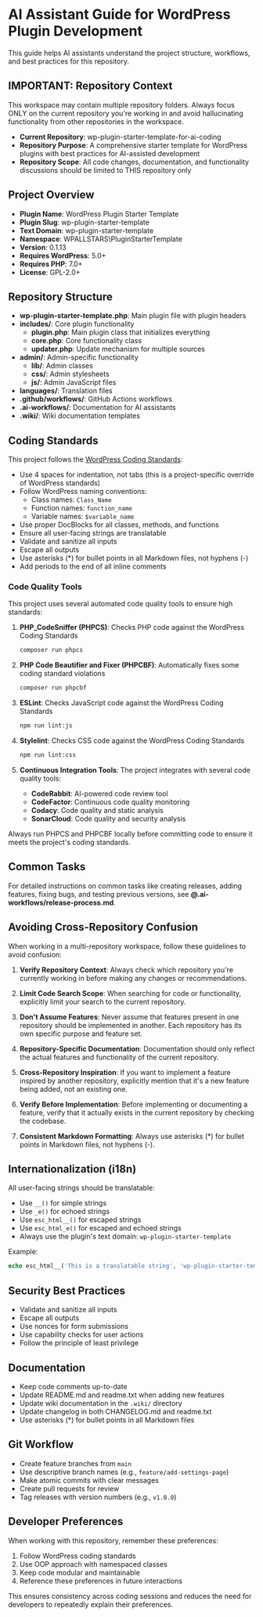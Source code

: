 # AI Assistant Guide for WordPress Plugin Development

This guide helps AI assistants understand the project structure, workflows, and best practices for this repository.

## IMPORTANT: Repository Context

This workspace may contain multiple repository folders. Always focus ONLY on the current repository you're working in and avoid hallucinating functionality from other repositories in the workspace.

* **Current Repository**: wp-plugin-starter-template-for-ai-coding
* **Repository Purpose**: A comprehensive starter template for WordPress plugins with best practices for AI-assisted development
* **Repository Scope**: All code changes, documentation, and functionality discussions should be limited to THIS repository only

## Project Overview

* **Plugin Name**: WordPress Plugin Starter Template
* **Plugin Slug**: wp-plugin-starter-template
* **Text Domain**: wp-plugin-starter-template
* **Namespace**: WPALLSTARS\PluginStarterTemplate
* **Version**: 0.1.13
* **Requires WordPress**: 5.0+
* **Requires PHP**: 7.0+
* **License**: GPL-2.0+

## Repository Structure

* **wp-plugin-starter-template.php**: Main plugin file with plugin headers
* **includes/**: Core plugin functionality
  * **plugin.php**: Main plugin class that initializes everything
  * **core.php**: Core functionality class
  * **updater.php**: Update mechanism for multiple sources
* **admin/**: Admin-specific functionality
  * **lib/**: Admin classes
  * **css/**: Admin stylesheets
  * **js/**: Admin JavaScript files
* **languages/**: Translation files
* **.github/workflows/**: GitHub Actions workflows
* **.ai-workflows/**: Documentation for AI assistants
* **.wiki/**: Wiki documentation templates

## Coding Standards

This project follows the [WordPress Coding Standards](https://developer.wordpress.org/coding-standards/wordpress-coding-standards/):

* Use 4 spaces for indentation, not tabs (this is a project-specific override of WordPress standards)
* Follow WordPress naming conventions:
  * Class names: `Class_Name`
  * Function names: `function_name`
  * Variable names: `$variable_name`
* Use proper DocBlocks for all classes, methods, and functions
* Ensure all user-facing strings are translatable
* Validate and sanitize all inputs
* Escape all outputs
* Use asterisks (*) for bullet points in all Markdown files, not hyphens (-)
* Add periods to the end of all inline comments

### Code Quality Tools

This project uses several automated code quality tools to ensure high standards:

1. **PHP_CodeSniffer (PHPCS)**: Checks PHP code against the WordPress Coding Standards
   ```bash
   composer run phpcs
   ```

2. **PHP Code Beautifier and Fixer (PHPCBF)**: Automatically fixes some coding standard violations
   ```bash
   composer run phpcbf
   ```

3. **ESLint**: Checks JavaScript code against the WordPress Coding Standards
   ```bash
   npm run lint:js
   ```

4. **Stylelint**: Checks CSS code against the WordPress Coding Standards
   ```bash
   npm run lint:css
   ```

5. **Continuous Integration Tools**: The project integrates with several code quality tools:
   * **CodeRabbit**: AI-powered code review tool
   * **CodeFactor**: Continuous code quality monitoring
   * **Codacy**: Code quality and static analysis
   * **SonarCloud**: Code quality and security analysis

Always run PHPCS and PHPCBF locally before committing code to ensure it meets the project's coding standards.

## Common Tasks

For detailed instructions on common tasks like creating releases, adding features, fixing bugs, and testing previous versions, see **@.ai-workflows/release-process.md**.

## Avoiding Cross-Repository Confusion

When working in a multi-repository workspace, follow these guidelines to avoid confusion:

1. **Verify Repository Context**: Always check which repository you're currently working in before making any changes or recommendations.

2. **Limit Code Search Scope**: When searching for code or functionality, explicitly limit your search to the current repository.

3. **Don't Assume Features**: Never assume that features present in one repository should be implemented in another. Each repository has its own specific purpose and feature set.

4. **Repository-Specific Documentation**: Documentation should only reflect the actual features and functionality of the current repository.

5. **Cross-Repository Inspiration**: If you want to implement a feature inspired by another repository, explicitly mention that it's a new feature being added, not an existing one.

6. **Verify Before Implementation**: Before implementing or documenting a feature, verify that it actually exists in the current repository by checking the codebase.

7. **Consistent Markdown Formatting**: Always use asterisks (*) for bullet points in Markdown files, not hyphens (-).

## Internationalization (i18n)

All user-facing strings should be translatable:

* Use `__()` for simple strings
* Use `_e()` for echoed strings
* Use `esc_html__()` for escaped strings
* Use `esc_html_e()` for escaped and echoed strings
* Always use the plugin's text domain: `wp-plugin-starter-template`

Example:
```php
echo esc_html__('This is a translatable string', 'wp-plugin-starter-template');
```

## Security Best Practices

* Validate and sanitize all inputs
* Escape all outputs
* Use nonces for form submissions
* Use capability checks for user actions
* Follow the principle of least privilege

## Documentation

* Keep code comments up-to-date
* Update README.md and readme.txt when adding new features
* Update wiki documentation in the `.wiki/` directory
* Update changelog in both CHANGELOG.md and readme.txt
* Use asterisks (*) for bullet points in all Markdown files

## Git Workflow

* Create feature branches from `main`
* Use descriptive branch names (e.g., `feature/add-settings-page`)
* Make atomic commits with clear messages
* Create pull requests for review
* Tag releases with version numbers (e.g., `v1.0.0`)

## Developer Preferences

When working with this repository, remember these preferences:

1. Follow WordPress coding standards
2. Use OOP approach with namespaced classes
3. Keep code modular and maintainable
3. Reference these preferences in future interactions

This ensures consistency across coding sessions and reduces the need for developers to repeatedly explain their preferences.
